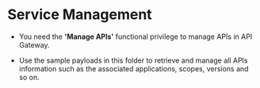 # Service Management

* You need the **'Manage APIs'** functional privilege to manage APIs in API Gateway.

* Use the sample payloads in this folder to retrieve and manage all APIs information such as the associated applications, scopes, versions and so on.